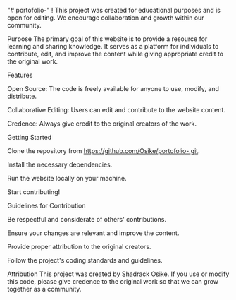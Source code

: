 "# portofolio-"
! This project was created for educational purposes and is open for editing. We encourage collaboration and growth within our community.

Purpose The primary goal of this website is to provide a resource for learning and sharing knowledge. It serves as a platform for individuals to contribute, edit, and improve the content while giving appropriate credit to the original work.

Features

Open Source: The code is freely available for anyone to use, modify, and distribute.

Collaborative Editing: Users can edit and contribute to the website content.

Credence: Always give credit to the original creators of the work.

Getting Started

Clone the repository from https://github.com/Osike/portofolio-.git.

Install the necessary dependencies.

Run the website locally on your machine.

Start contributing!

Guidelines for Contribution

Be respectful and considerate of others' contributions.

Ensure your changes are relevant and improve the content.

Provide proper attribution to the original creators.

Follow the project's coding standards and guidelines.

Attribution This project was created by Shadrack Osike. If you use or modify this code, please give credence to the original work so that we can grow together as a community.
